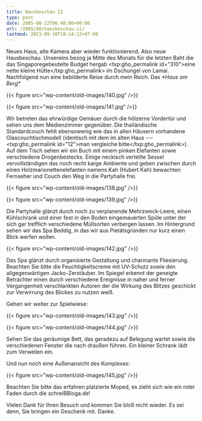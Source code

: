 ```yaml
---
title: Hausbeschau II
type: post
date: 2005-08-22T06:48:00+00:00
url: /2005/08/hausbeschau-ii/
lastmod: 2023-09-10T19:14:12+07:00
---
```

Neues Haus, alte Kamera aber wieder funktionierend. Also neue Hausbeschau. Unsereins bezog ja Mitte des Monats für die letzten Baht die das Singaporegebeutelte Budget hergab <txp:gho_permalink id="310">eine nette kleine Hütte</txp:gho_permalink> im Dschungel von Lamai. Nachfolgend nun eine bebilderte Reise durch mein Reich. Das _\*Haus am Berg\*_

{{< figure src="wp-content/old-images/140.jpg" />}}

{{< figure src="wp-content/old-images/141.jpg" />}}

Wir betreten das ehrwürdige Gemäuer durch die hölzerne Vordertür und sehen uns dem Medienzimmer gegenüber. Die thailändische Standardcouch fehlt ebensowenig wie das in allen Häusern vorhandene Glascouchtischmodell (identisch mit dem im alten Haus --- <txp:gho_permalink id="12">man vergleiche bitte</txp:gho_permalink>). Auf dem Tisch sehen wir ein Buch mit einem pinken Elefanten sowie verschiedene Drogenbestecks. Einige neckisch verteilte Sessel vervollständigen das noch recht karge Ambiente und geben zwischen durch einen Holzmarionettenelefanten namens Kah (Hubert Kah) bewachten Fernseher und Couch den Weg in die Partyhalle frei.

{{< figure src="wp-content/old-images/138.jpg" />}}

{{< figure src="wp-content/old-images/139.jpg" />}}

Die Partyhalle glänzt durch noch zu verplanende Mehrzweck-Leere, einen Kühlschrank und einer fest in den Boden eingemauerten Spüle unter der sich gar trefflich verschiedene Müllsorten verbergen lassen. Im Hintergrund sehen wir das Spa Beddig, in das wir aus Pietätsgründen nur kurz einen Blick werfen wollen.

{{< figure src="wp-content/old-images/142.jpg" />}}

Das Spa glänzt durch organisierte Gestaltung und charmante Fliesierung. Beachten Sie bitte die Feuchtigkeitscreme mit UV-Schutz sowie den allgegenwärtigen Jacko-Zerstäuber. Im Spiegel erkennt der geneigte Betrachter einen durch verschiedene Ereignisse in naher und ferner Vergangenheit verschlankten Autoren der die Wirkung des Blitzes geschickt zur Verwirrung des Blickes zu nutzen weiß.

Gehen wir weiter zur Spielwiese:

{{< figure src="wp-content/old-images/143.jpg" />}}

{{< figure src="wp-content/old-images/144.jpg" />}}

Sehen Sie das geräumige Bett, das geradezu auf Belegung wartet sowie die verschiedenen Fenster die nach draußen führen. Ein kleiner Schrank lädt zum Verweilen ein.

Und nun noch eine Außenansicht des Komplexes:

{{< figure src="wp-content/old-images/145.jpg" />}}

Beachten Sie bitte das erfahren platzierte Moped, es zieht sich wie ein roter Faden durch die schreiBBloga.de!

Vielen Dank für Ihren Besuch und kommen Sie bloß nicht wieder. Es sei denn, Sie bringen ein Geschenk mit. Danke.
